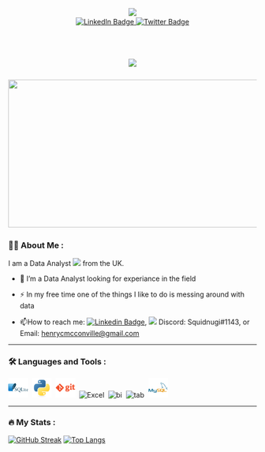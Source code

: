 <div id="header" align="center">
  <img src="https://media.giphy.com/media/H3JHrs7JC6duvenDW8/giphy.gif" width="100"/>
  <div id="badges">
  <a href="https://www.linkedin.com/in/henry-mcconville-7022a4223/">
    <img src="https://img.shields.io/badge/LinkedIn-blue?style=for-the-badge&logo=linkedin&logoColor=white" alt="LinkedIn Badge"/>
  </a>
  <a href="https://twitter.com/squidnugi">
    <img src="https://img.shields.io/badge/Twitter-blue?style=for-the-badge&logo=twitter&logoColor=white" alt="Twitter Badge"/>
  </a>
</div>
  <img src="https://komarev.com/ghpvc/?username=Squidnugi&style=flat-square&color=582673" alt=""/>
  <h1>
  <img src="https://media0.giphy.com/media/v1.Y2lkPTc5MGI3NjExY2Q4YTZjYTI0NjY0M2JjZjdkOTY2NDcyOTg2ZTBiZTNkOTg4MDczNyZlcD12MV9pbnRlcm5hbF9naWZzX2dpZklkJmN0PWc/xTiIzJSKB4l7xTouE8/giphy.gif" width="450px"/>
</h1>
</div>
<div align="center">
  <img src="https://media.tenor.com/-UygBh3nnfEAAAAC/coding.gif" width="600" height="300"/>
</div>

### 👨‍💻 About Me :
I am a Data Analyst <img src="https://i.pinimg.com/originals/25/81/28/258128ed71595efc9b561ed7d88b89f2.gif" width="30"> from the UK.
- :telescope: I’m a Data Analyst looking for experiance in the field

- :zap: In my free time one of the things I like to do is messing around with data

- :mailbox:How to reach me: [![Linkedin Badge](https://img.shields.io/badge/-kakbar-blue?style=flat&logo=Linkedin&logoColor=white)](https://www.linkedin.com/in/henry-mcconville-7022a4223/), <img src="https://assets-global.website-files.com/6257adef93867e50d84d30e2/636e0a6a49cf127bf92de1e2_icon_clyde_blurple_RGB.png" width="20"> Discord: Squidnugi#1143, or Email: henrycmcconville@gmail.com

---

### :hammer_and_wrench: Languages and Tools :
<div>
  <img src="https://github.com/devicons/devicon/blob/master/icons/sqlite/sqlite-original-wordmark.svg" title="sqlite" alt="sqlite" width="40" height="40"/>&nbsp;
  <img src="https://github.com/devicons/devicon/blob/master/icons/python/python-original.svg" title="python" alt="python" width="40" height="40"/>&nbsp;
  <img src="https://github.com/devicons/devicon/blob/master/icons/git/git-plain-wordmark.svg" title="git" alt="git" width="40" height="40"/>&nbsp;
  <img src="https://upload.wikimedia.org/wikipedia/commons/thumb/3/34/Microsoft_Office_Excel_%282019–present%29.svg/120px-Microsoft_Office_Excel_%282019–present%29.svg.png" title="Excel" alt="Excel" width="40" height="40"/>&nbsp;
  <img src="https://i0.wp.com/begincodingnow.com/wp-content/uploads/2017/09/New_Power_BI_Logosvg.png" title="bi" alt="bi" width="40" height="40"/>&nbsp;
  <img src="https://cdn.cdnlogo.com/logos/t/73/tableau-software.svg" title="tab" alt="tab" width="40" height="40"/>&nbsp;
  <img src="https://github.com/devicons/devicon/blob/master/icons/mysql/mysql-original-wordmark.svg" title="mysql" alt="mysql" width="40" height="40"/>&nbsp;
</div>

---

### :fire: My Stats :
[![GitHub Streak](http://github-readme-streak-stats.herokuapp.com?user=Squidnugi&theme=dark&background=000000)](https://git.io/streak-stats)
[![Top Langs](https://github-readme-stats.vercel.app/api/top-langs/?username=Squidnugi&layout=compact&theme=vision-friendly-dark&PAT_1)](https://github.com/anuraghazra/github-readme-stats)
